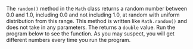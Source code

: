 The `random()` method in the `Math` class returns a random number between 0.0 and 1.0, including 0.0 and not including 1.0, at random with uniform distribution from this range. This method is written like `Math.random()` and does not take in any parameters. The returns a `double` value. Run the program below to see the function. As you may suspect, you will get different numbers every time you run the program.


